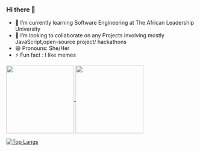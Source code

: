 ### Hi there 👋

- 🌱 I’m currently learning Software Engineering at The African Leadership University
- 👯 I’m looking to collaborate on any Projects involving mostly JavaScript,open-source project/ hackathons 
- 😄 Pronouns: She/Her
- ⚡ Fun fact : I like memes

<a href="https://github.com/anuraghazra/github-readme-stats">
  <img height="180" align="center" src="https://github-readme-stats.vercel.app/api?username=henriettetuombe&show_icons=true&layout=compact" />
</a>

<a href="https://github.com/anuraghazra/convoychat">
  <img height="180" align="center" src="https://github-readme-stats.vercel.app/api/top-langs/?username=henriettetuombe&langs_count=&&layout=compact" />
</a>

[![Top Langs](https://github-readme-stats.vercel.app/api/top-langs/?username=anuraghazra)](https://github.com/henriettetuombe/github-readme-stats)
